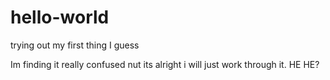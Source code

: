 # hello-world
trying out my first thing I guess

Im finding it really confused nut its alright i will just work through it.
HE HE?
